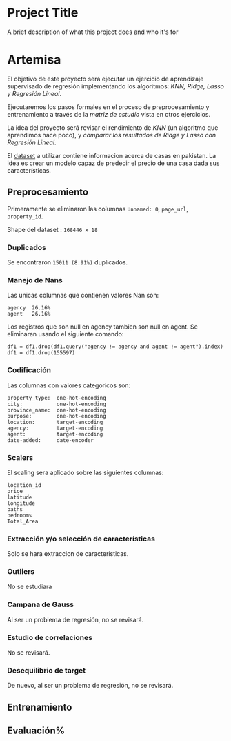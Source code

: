 
# Project Title

A brief description of what this project does and who it's for

# Artemisa

El objetivo de este proyecto será ejecutar un ejercicio de aprendizaje supervisado de regresión implementando los algoritmos: *KNN, Ridge, Lasso y Regresión Lineal*.

Ejecutaremos los pasos formales en el proceso de preprocesamiento y entrenamiento a través de la *matriz de estudio* vista en otros ejercicios.

La idea del proyecto será revisar el rendimiento de *KNN* (un algoritmo que aprendimos hace poco), y *comparar los resultados de Ridge y Lasso con Regresión Lineal*.

El [dataset](https://www.kaggle.com/datasets/ebrahimhaquebhatti/pakistan-house-price-prediction) a utilizar contiene informacion acerca de casas en pakistan. La idea es crear un modelo capaz de predecir el precio de una casa dada sus características.


## Preprocesamiento

Primeramente se eliminaron las columnas `Unnamed: 0`, `page_url`, `property_id`.

Shape del dataset : `168446 x 18`

### Duplicados

Se encontraron `15011 (8.91%)` duplicados.

### Manejo de Nans

Las unicas columnas que contienen valores Nan son:

```
agency  26.16%
agent   26.16%
```

Los registros que son null en agency tambien son null en agent. Se eliminaran usando el siguiente comando:

```
df1 = df1.drop(df1.query("agency != agency and agent != agent").index)
df1 = df1.drop(155597)
```

### Codificación

Las columnas con valores categoricos son:


```
property_type:  one-hot-encoding
city:           one-hot-encoding
province_name:  one-hot-encoding
purpose:        one-hot-encoding
location:       target-encoding
agency:         target-encoding
agent:          target-encoding
date-added:     date-encoder
```

### Scalers

El scaling sera aplicado sobre las siguientes columnas:

```
location_id
price
latitude
longitude
baths
bedrooms
Total_Area
```

### Extracción y/o selección de características

Solo se hara extraccion de características.

### Outliers

No se estudiara

### Campana de Gauss

Al ser un problema de regresión, no se revisará.

### Estudio de correlaciones

No se revisará.

### Desequilibrio de target

De nuevo, al ser un problema de regresión, no se revisará.


## Entrenamiento

## Evaluación%      